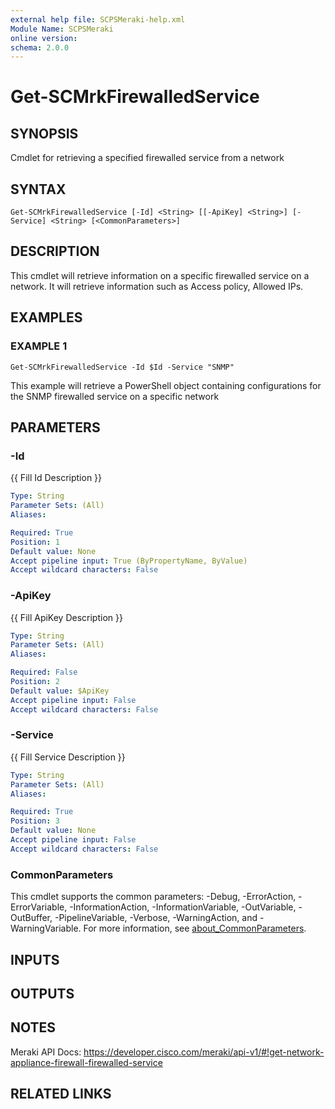 ```yaml
---
external help file: SCPSMeraki-help.xml
Module Name: SCPSMeraki
online version:
schema: 2.0.0
---
```


# Get-SCMrkFirewalledService

## SYNOPSIS
Cmdlet for retrieving a specified firewalled service from a network

## SYNTAX

```
Get-SCMrkFirewalledService [-Id] <String> [[-ApiKey] <String>] [-Service] <String> [<CommonParameters>]
```

## DESCRIPTION
This cmdlet will retrieve information on a specific firewalled service on a network.
It will retrieve information such as Access policy, Allowed IPs.

## EXAMPLES

### EXAMPLE 1
```
Get-SCMrkFirewalledService -Id $Id -Service "SNMP"
```

This example will retrieve a PowerShell object containing configurations for the SNMP firewalled service
on a specific network

## PARAMETERS

### -Id
{{ Fill Id Description }}

```yaml
Type: String
Parameter Sets: (All)
Aliases:

Required: True
Position: 1
Default value: None
Accept pipeline input: True (ByPropertyName, ByValue)
Accept wildcard characters: False
```

### -ApiKey
{{ Fill ApiKey Description }}

```yaml
Type: String
Parameter Sets: (All)
Aliases:

Required: False
Position: 2
Default value: $ApiKey
Accept pipeline input: False
Accept wildcard characters: False
```

### -Service
{{ Fill Service Description }}

```yaml
Type: String
Parameter Sets: (All)
Aliases:

Required: True
Position: 3
Default value: None
Accept pipeline input: False
Accept wildcard characters: False
```

### CommonParameters
This cmdlet supports the common parameters: -Debug, -ErrorAction, -ErrorVariable, -InformationAction, -InformationVariable, -OutVariable, -OutBuffer, -PipelineVariable, -Verbose, -WarningAction, and -WarningVariable. For more information, see [about_CommonParameters](http://go.microsoft.com/fwlink/?LinkID=113216).

## INPUTS

## OUTPUTS

## NOTES
Meraki API Docs: https://developer.cisco.com/meraki/api-v1/#!get-network-appliance-firewall-firewalled-service

## RELATED LINKS
